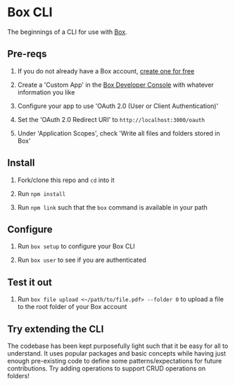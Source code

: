 # Box CLI

The beginnings of a CLI for use with [Box](https://box.com).

## Pre-reqs

1. If you do not already have a Box account, [create one for free](https://account.box.com/signup/personal?tc=annual)

1. Create a 'Custom App' in the [Box Developer Console](https://app.box.com/developers/console) with whatever information you like

2. Configure your app to use 'OAuth 2.0 (User or Client Authentication)'

3. Set the 'OAuth 2.0 Redirect URI' to `http://localhost:3000/oauth`

4. Under 'Application Scopes', check 'Write all files and folders stored in Box'

## Install

1. Fork/clone this repo and `cd` into it

2. Run `npm install`

3. Run `npm link` such that the `box` command is available in your path

## Configure

1. Run `box setup` to configure your Box CLI

2. Run `box user` to see if you are authenticated

## Test it out

1. Run `box file upload <~/path/to/file.pdf> --folder 0` to upload a file to the root folder of your Box account

## Try extending the CLI

The codebase has been kept purposefully light such that it be easy for all to understand. It uses popular packages and basic concepts while having just enough pre-existing code to define some patterns/expectations for future contributions. Try adding operations to support CRUD operations on folders!
